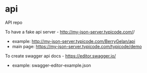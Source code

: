 # api
API repo


To have a fake api server - http://my-json-server.typicode.com/<user>/<repo>
* example: http://my-json-server.typicode.com/BerryGelan/api
* main page: https://my-json-server.typicode.com/typicode/demo

To create swagger api docs - https://editor.swagger.io/
* example: swagger-editor-example.json
